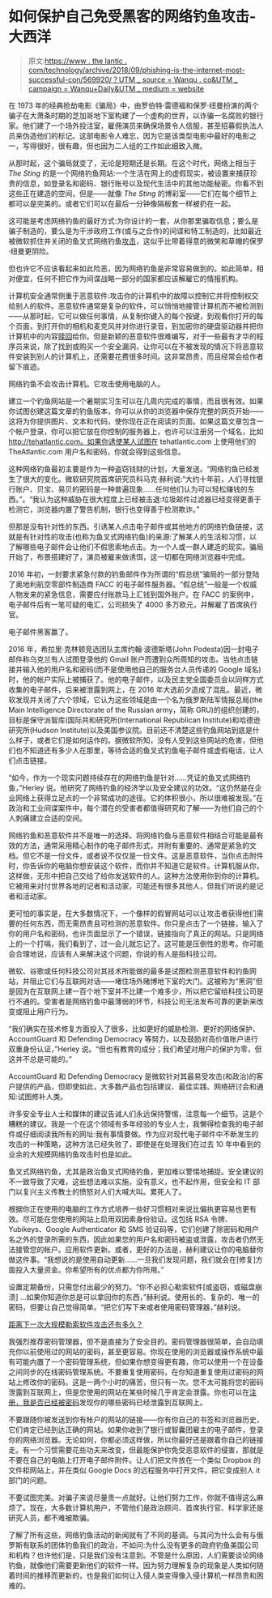 # 如何保护自己免受黑客的网络钓鱼攻击-大西洋

> 原文:[https://www . the lantic . com/technology/archive/2018/09/phishing-is-the-internet-most-successful-con/569920/？UTM _ source = Wanqu . co&UTM _ campaign = Wanqu+Daily&UTM _ medium = website](https://www.theatlantic.com/technology/archive/2018/09/phishing-is-the-internets-most-successful-con/569920/?utm_source=wanqu.co&utm_campaign=Wanqu+Daily&utm_medium=website)



在 1973 年的经典抢劫电影《骗局》中，由罗伯特·雷德福和保罗·纽曼扮演的两个骗子在大萧条时期的芝加哥地下室构建了一个虚构的世界，以诈骗一名腐败的银行家。他们建了一个场外投注室，雇佣演员来确保场景令人信服，甚至招募假执法人员来伪造他们的标记。这部电影令人难忘，因为它是该类型电影中最好的电影之一，写得很好，很有趣，但也因为二人组的工作如此细致入微。

从那时起，这个骗局就变了，无论是短期还是长期。在这个时代，网络上相当于 *The Sting* 的是一个网络钓鱼网站:一个生活在网上的虚假现实，被设置来捕获珍贵的信息，如登录名和密码、银行账号以及现代生活中的其他功能秘密。你看不到这些正在建造的空间，但是——就像 *The Sting* 的博彩室——它们在每个细节上都可以是完美的。或者它们可以在最后一分钟像隔板套一样被扔在一起。

这可能是考虑网络钓鱼的最好方式:为你设计的一套，从你那里骗取信息；要么是骗子制造的，要么是为干涉政府工作(或与之合作)的间谍和特工制造的，比如最近被微软抓住并关闭的鱼叉式网络钓鱼[攻击](https://www.nytimes.com/2018/08/21/us/politics/russia-cyber-hack.html)，这似乎比带着得意的微笑和草帽的保罗·纽曼更阴险。

但也许它不应该看起来如此险恶，因为网络钓鱼是非常容易做到的。如此简单，相对便宜，任何不把它作为间谍战略一部分的国家都应该解雇它的情报机构。

计算机安全通常侧重于恶意软件:攻击你的计算机中的故障以控制它并将控制权交给别人的软件。恶意软件通常是复杂的软件，可以悄悄地接管计算机而不被检测到——从那时起，它可以做任何事情，从复制你键入的每个按键，到观看你打开的每个页面，到打开你的相机和麦克风并对你进行录音，到加密你的硬盘驱动器并把你计算机中的内容[赎回](https://www.theatlantic.com/technology/archive/2017/05/how-soon-until-the-next-ransomware-catastrophe/527085/)给你。但是新颖的恶意软件很难编写，对于一些最有才华的程序员来说，除了找到或购买一个安全漏洞，让你可以在不被发现的情况下将恶意软件安装到别人的计算机上，还需要花费很多时间。这非常昂贵，而且经常会给作者留下痕迹。

网络钓鱼不会攻击计算机。它攻击使用电脑的人。

建立一个钓鱼网站是一个暑期实习生可以在几周内完成的事情，而且很有效。如果你试图创建这篇文章的钓鱼版本，你可以从你的浏览器中保存完整的网页开始——这将为你提供图片、文本和代码，使你现在正在阅读的页面。如果这篇文章包含一个帐户登录，你可以把它放在你控制的服务器上，也许可以注册另一个域名，比如 http://tehatlantic.com。如果你诱使某人试图在 tehatlantic.com 上使用他们的 TheAtlantic.com 用户名和密码，你就会得到这些信息。

这种网络钓鱼最初主要是作为一种盗窃钱财的计划，大量发送。“网络钓鱼已经发生了很大的变化。微软研究院首席研究员科马克·赫利说:“大约十年前，人们寻找银行账户、贝宝、易贝的密码是一种普遍现象……任何他们认为可以轻松赚钱的东西。”。“我认为这种威胁在很大程度上已经被击退:垃圾邮件过滤器已经变得更善于检测它，浏览器内置了警告机制，银行也变得善于检测欺诈。”

但那是没有针对性的东西。引诱某人点击电子邮件或其他地方的网络钓鱼链接，这就是有针对性的攻击(也称为鱼叉式网络钓鱼)的来源:了解某人的生活和习惯，以了解哪些电子邮件会让他们不假思索地点击。为一个人或一群人建造的现实。骗局开始了，布景搭建好了，演员被雇来做诱饵，这一切都在网络浏览器中完成。

2016 年初，一封要求紧急付款的钓鱼邮件作为所谓的“假总统”骗局的一部分登陆了奥地利航空零部件制造商 FACC 的电子邮件服务器。“假总统”一般是一个权威人物发来的紧急信息，需要应付账款马上汇钱到国外账户。在 FACC 的案例中，电子邮件后有一笔可疑的电汇，公司损失了 4000 多万欧元，并解雇了首席执行官。

电子邮件黑客赢了。

2016 年，希拉里·克林顿竞选团队主席约翰·波德斯塔(John Podesta)因一封电子邮件称乌克兰有人试图登录他的 Gmail 账户而遭到众所周知的攻击。当他点击链接并输入他的用户名和密码(而不是使用他自己的服务台人员传递的 Google 域名)时，他的帐户实际上被捕获了。他的电子邮件，以及民主党全国委员会以同样方式收集的电子邮件，后来被泄露到网上，在 2016 年大选前夕造成了混乱。最近，微软发现并关闭了六个领域，它认为这些领域是由一个名为俄罗斯陆军情报总局(the Main Intelligence Directorate of the Russian army，简称 GRU)的组织创建的，目标是保守派智库(国际共和研究所(International Republican Institute)和哈德逊研究所(Hudson Institute)以及美国参议院。目前还不清楚这些钓鱼网站到底是什么样子，或者它们是如何运作的。据微软所知，没有人受到这些网站的危害，但他们也不知道还有多少人在那里，等待合适的鱼叉式钓鱼电子邮件或虚假电话，让人们点击链接。

“如今，作为一个现实问题持续存在的网络钓鱼是针对……凭证的鱼叉式网络钓鱼，”Herley 说。他研究了网络钓鱼的经济学以及安全建议的功效。“这仍然是在企业网络上获得立足点的一个非常成功的途径。它的体积很小，所以很难被发现。”在政治和工业间谍案件中，每个潜在的受害者都值得研究和了解——为他们自己的个人刺痛建立合适的空间。

网络钓鱼和恶意软件并不是唯一的选择。将网络钓鱼与恶意软件相结合可能是最有效的方法，通常采用精心制作的电子邮件形式，并附有重要的、通常是紧急的文档。但它不是一份文件，或者说不仅仅是一份文件。这是恶意软件，当你点击附件时，你告诉你的电脑你想安装这个软件，而你并不知道它是软件。计算机服从你，这样做，无形中把自己交给了给你发送软件的人。这种方法使用你到你的计算机。它被用来对付世界各地的记者和活动家，可能还有很多其他人，但我们听说的是记者和活动家。

更可怕的事实是，在大多数情况下，一个像样的假冒网站可以让攻击者获得他们需要的任何东西，而无需昂贵且可检测的恶意软件。你只是点击了一个链接，输入了你的用户名和密码，也许页面显示了一个错误，链接指向了真正的网站。只是网络上的一个打嗝，我们看到了，过一会儿就忘记了。这可能是压倒性的思考。你可能会合理地说，应该有人来解决这个问题，你说的有人是指科技公司。

微软、谷歌或任何科技公司对其技术所能做的最多是试图检测恶意软件和钓鱼网站，并阻止它们与互联网对话——堵住场外赌博地下室的大门。这被称为“黑洞”但是因为在互联网上建一百个地下室并不比建一个难多少，所以把它留给科技公司是行不通的。受害者是网络钓鱼中最薄弱的环节，科技公司无法发布可靠的更新来改变或阻止用户行为。

“我们确实在技术修复方面投入了很多，比如更好的威胁检测、更好的网络保护、AccountGuard 和 Defending Democracy 等努力，以及鼓励对高价值账户进行双重身份认证，”Herley 说。“但也有教育的成分；我们希望对用户的保护为零，但这并不总是可能的。”

AccountGuard 和 Defending Democracy 是微软针对其最易受攻击(和政治)的客户提供的产品，但即使如此，大多数产品也包括建议、最佳实践、网络研讨会和通知:试图修补人类。

许多安全专业人士和媒体的建议告诫人们永远保持警惕，注意每一个细节。这是个糟糕的建议。我是一个在这个领域有多年经验的专业人士，我懒得检查我的电子邮件或仔细阅读我所有的网址:我有事情要做。作为应对现代电子邮件中不断发生的攻击的一种策略，这种方法已经失败了，即使是在处理我们在过去 10 年中看到的业余的大规模网络钓鱼攻击时也是如此。

鱼叉式网络钓鱼，尤其是政治鱼叉式网络钓鱼，更加难以警惕地捕捉。安全建议的不一致导致了灾难，这些想法难以实施，没有意义，也不起作用，但安全和 IT 部门以复兴主义传教士的愤怒对人们大喊大叫。累死人了。

根据你正在使用的电脑的工作方式培养一些好习惯相对来说比偏执更容易也更有效。尽可能在您使用的网站上启用双因素身份验证。这包括 RSA 令牌、Yubikeys、Google Authenticator 和 SMS 验证码等，它们创建了除密码和用户名之外的登录所需的东西，因此如果您的用户名和密码被盗或泄露，攻击者仍然无法接管您的帐户。应用软件更新。或者，更好的办法是，赫利建议让你的电脑替你做这件事。“我想说的是使用自动更新……一旦我们发现问题，我们就会在[修复]方面投入大量资金。你希望所有的优点都为你所用。”

设置定期备份，只需您付出最少的努力。“你不必担心勒索软件[或盗窃，或磁盘崩溃] …如果你知道你总是可以拿回你的东西，”赫利说。使用长的、复杂的、唯一的密码，但要让自己觉得简单。“把它们写下来或者使用密码管理器，”赫利说。

[距离下一次大规模勒索软件攻击还有多久？](https://www.theatlantic.com/technology/archive/2017/05/how-soon-until-the-next-ransomware-catastrophe/527085/)

我强烈推荐密码管理器，但不是直接为了安全目的。密码管理器很简单，会自动填充你以前使用过的网站的密码，甚至更容易。你现在使用的浏览器或操作系统中最有可能内置了一个密码管理系统，但如果你想变得更有趣，你可以使用一个在设备之间同步的在线密码管理系统。不要重复使用密码，在你知道重复使用过密码的网站上修改你的密码。这是一两个小时的痛苦，但只有一次。您不太可能将您的密码泄露到互联网上，但是您使用的网站在某些时候几乎肯定会泄露。你也可以在[注册，我是否已经被密码](https://haveibeenpwned.com)发现你的哪些密码已经泄露到互联网上。

不要跟随你被发送到你有帐户的网站的链接——你有你自己的书签和浏览器历史，它们肯定已经到达正确的网站。如果你收到了银行或智囊团雇主的电子邮件，登录你的网络浏览器。无论如何，你都必须这样做，所以你最好还是跟着你自己的链接走。有一个习惯需要花些功夫来改变，但最能保护你免受恶意软件的侵害，那就是不要在自己的电脑上打开电子邮件附件。让人们把文件放在一个类似 Dropbox 的文件柜网站上，并在类似 Google Docs 的远程服务中打开文件。把它变成别人 it 部门的问题。

不要试图完美。对骗子来说尽量贵一点就好。让他们努力工作，你就不值得这么麻烦了。现在，大多数计算机用户，不管他们是政治顾问、首席执行官、科学家还是研究人员，都不难被欺骗。

了解了所有这些，网络钓鱼活动的新闻就有了不同的基调。与其问为什么会有与俄罗斯有联系的团体钓鱼我们的政治，不如问:为什么没有更多的政府钓鱼美国公司和机构？也许他们是，只是我们没有注意到。不管是什么原因，人们需要谈论网络钓鱼，就像他们需要更新他们的软件一样。因为努力理解复杂的现象是人类如何随着时间的推移而更新的，也是我们如何让入侵人类变得像入侵计算机一样昂贵和困难的。


